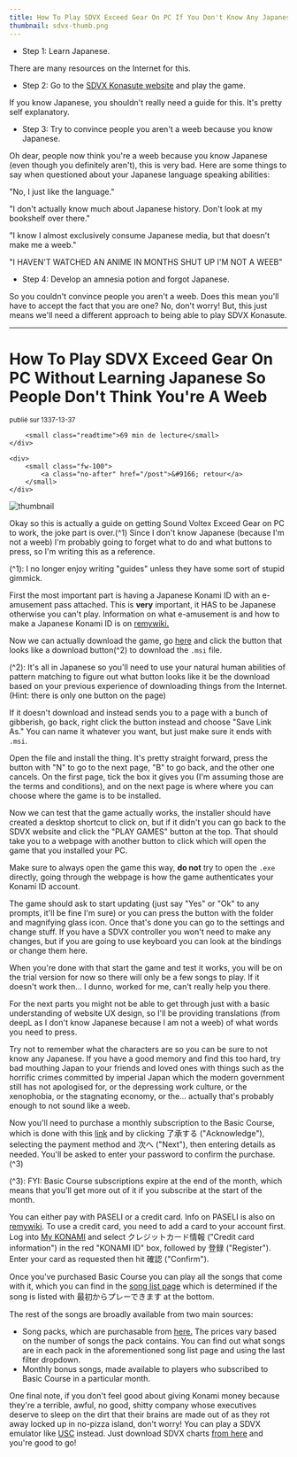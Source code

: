 ```yaml
---
title: How To Play SDVX Exceed Gear On PC If You Don't Know Any Japanese
thumbnail: sdvx-thumb.png
---
```


* Step 1: Learn Japanese.

There are many resources on the Internet for this.

* Step 2: Go to the [SDVX Konasute website](https://p.eagate.573.jp/game/eacsdvx/vi/index.html) and play the game.

If you know Japanese, you shouldn't really need a guide for this. It's pretty self explanatory.

* Step 3: Try to convince people you aren't a weeb because you know Japanese.

Oh dear, people now think you're a weeb because you know Japanese (even though you definitely aren't), this is very bad. Here are some things to say when questioned about your Japanese language speaking abilities:

"No, I just like the language."

"I don't actually know much about Japanese history. Don't look at my bookshelf over there."

"I know I almost exclusively consume Japanese media, but that doesn't make me a weeb."

"I HAVEN'T WATCHED AN ANIME IN MONTHS SHUT UP I'M NOT A WEEB"

* Step 4: Develop an amnesia potion and forgot Japanese.

So you couldn't convince people you aren't a weeb. Does this mean you'll have to accept the fact that you are one? No, don't worry! But, this just means we'll need a different approach to being able to play SDVX Konasute.

---

# How To Play SDVX Exceed Gear On PC Without Learning Japanese So People Don't Think You're A Weeb

<div class="space-yo post-info" style="padding-bottom: 1em;">
    <div>
        <small>
        publié sur <span class="dt-published">1337-13-37</span>
        </small>

        <small class="readtime">69 min de lecture</small>
    </div>

    <div>
        <small class="fw-100">
            <a class="no-after" href="/post">&#9166; retour</a>
        </small>
    </div>
</div>

<div class="thumbnail-container">
    <img
      src="https://cdn.halcyonnouveau.xyz/blog/thumbnails/sdvx-thumb.png?w=672&h=410"
      alt="thumbnail"
      class="thumbnail"
    />
</div>

Okay so this is actually a guide on getting Sound Voltex Exceed Gear on PC to work, the joke part is over.(^1) Since I don't know Japanese (because I'm not a weeb) I'm probably going to forget what to do and what buttons to press, so I'm writing this as a reference.

(^1): I no longer enjoy writing "guides" unless they have some sort of stupid gimmick.

First the most important part is having a Japanese Konami ID with an e-amusement pass attached. This is **very** important, it HAS to be Japanese otherwise you can't play. Information on what e-amusement is and how to make a Japanese Konami ID is on [remywiki.](https://remywiki.com/E-amusement)

Now we can actually download the game, go [here](https://p.eagate.573.jp/game/eacsdvx/vi/download/index.html) and click the button that looks like a download button(^2) to download the `.msi` file.

(^2): It's all in Japanese so you'll need to use your natural human abilities of pattern matching to figure out what button looks like it be the download based on your previous experience of downloading things from the Internet. (Hint: there is only one button on the page)

If it doesn't download and instead sends you to a page with a bunch of gibberish, go back, right click the button instead and choose "Save Link As." You can name it whatever you want, but just make sure it ends with `.msi`.

Open the file and install the thing. It's pretty straight forward, press the button with "N" to go to the next page, "B" to go back, and the other one cancels. On the first page, tick the box it gives you (I'm assuming those are the terms and conditions), and on the next page is where where you can choose where the game is to be installed.

Now we can test that the game actually works, the installer should have created a desktop shortcut to click on, but if it didn't you can go back to the SDVX website and click the "PLAY GAMES" button at the top. That should take you to a webpage with another button to click which will open the game that you installed your PC.

Make sure to always open the game this way, **do not** try to open the `.exe` directly, going through the webpage is how the game authenticates your Konami ID account.

The game should ask to start updating (just say "Yes" or "Ok" to any prompts, it'll be fine I'm sure) or you can press the button with the folder and magnifying glass icon. Once that's done you can go to the settings and change stuff. If you have a SDVX controller you won't need to make any changes, but if you are going to use keyboard you can look at the bindings or change them here.

When you're done with that start the game and test it works, you will be on the trial version for now so there will only be a few songs to play. If it doesn't work then... I dunno, worked for me, can't really help you there.

For the next parts you might not be able to get through just with a basic understanding of website UX design, so I'll be providing translations (from deepL as I don't know Japanese because I am not a weeb) of what words you need to press.

Try not to remember what the characters are so you can be sure to not know any Japanese. If you have a good memory and find this too hard, try bad mouthing Japan to your friends and loved ones with things such as the horrific crimes committed by imperial Japan which the modern government still has not apologised for, or the depressing work culture, or the xenophobia, or the stagnating economy, or the... actually that's probably enough to not sound like a weeb.

Now you'll need to purchase a monthly subscription to the Basic Course, which is done with this [link](https://p.eagate.573.jp/payment/p/select_course.html?course=eac_sdvx_basic) and by clicking 了承する ("Acknowledge"), selecting the payment method and 次へ ("Next"), then entering details as needed. You'll be asked to enter your password to confirm the purchase.(^3)

(^3): FYI: Basic Course subscriptions expire at the end of the month, which means that you'll get more out of it if you subscribe at the start of the month.

You can either pay with PASELI or a credit card. Info on PASELI is also on [remywiki](https://remywiki.com/PASELI). To use a credit card, you need to add a card to your account first. Log into [My KONAMI](https://my.konami.net/index.html) and select クレジットカード情報 ("Credit card information") in the red "KONAMI ID" box, followed by 登録 ("Register"). Enter your card as requested then hit 確認 ("Confirm").

Once you've purchased Basic Course you can play all the songs that come with it, which you can find in the [song list page](https://p.eagate.573.jp/game/eacsdvx/vi/music/index.html) which is determined if the song is listed with 最初からプレーできます at the bottom.

The rest of the songs are broadly available from two main sources:

* Song packs, which are purchasable from [here.](https://p.eagate.573.jp/gate/p/eamusement/coop/list.html?shop=1&category=45&cc=0&ls=1) The prices vary based on the number of songs the pack contains. You can find out what songs are in each pack in the aforementioned song list page and using the last filter dropdown.
* Monthly bonus songs, made available to players who subscribed to Basic Course in a particular month.

One final note, if you don't feel good about giving Konami money because they're a terrible, awful, no good, shitty company whose executives deserve to sleep on the dirt that their brains are made out of as they rot away locked up in no-pizza island, don't worry! You can play a SDVX emulator like [USC](https://github.com/Drewol/unnamed-sdvx-clone) instead. Just download SDVX charts [from here](https://oniichan.wtf/help/songs.html) and you're good to go!
